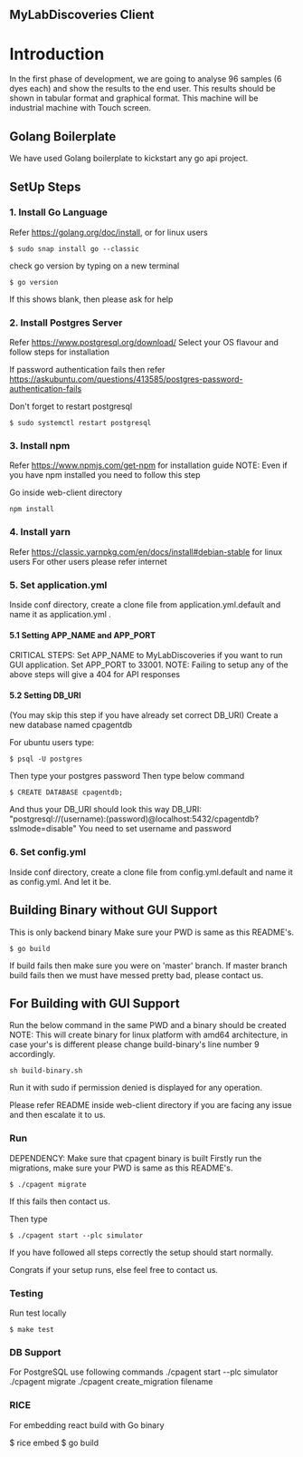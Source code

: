## MyLabDiscoveries Client
# Introduction
In the first phase of development, we are going to analyse 96 samples (6 dyes
each) and show the results to the end user. This results should be shown in tabular format
and graphical format. This machine will be industrial machine with Touch screen.


## Golang Boilerplate
We have used Golang boilerplate to kickstart any go api project.

## SetUp Steps
### 1. Install Go Language
Refer https://golang.org/doc/install, or for linux users 
```
$ sudo snap install go --classic
```
check go version by typing on a new terminal
```
$ go version
```
If this shows blank, then please ask for help

### 2. Install Postgres Server
Refer https://www.postgresql.org/download/
Select your OS flavour and follow steps for installation

If password authentication fails then refer https://askubuntu.com/questions/413585/postgres-password-authentication-fails

Don't forget to restart postgresql

```
$ sudo systemctl restart postgresql
```

### 3. Install npm 
Refer https://www.npmjs.com/get-npm for installation guide
NOTE: Even if you have npm installed you need to follow this step

Go inside web-client directory
```
npm install
```

### 4. Install yarn
Refer https://classic.yarnpkg.com/en/docs/install#debian-stable for linux users
For other users please refer internet

### 5. Set application.yml
Inside conf directory, create a clone file from application.yml.default and name it as application.yml . 
#### 5.1 Setting APP_NAME and APP_PORT
CRITICAL STEPS: 
Set APP_NAME to MyLabDiscoveries if you want to run GUI application. 
Set APP_PORT to 33001.
NOTE: Failing to setup any of the above steps will give a 404 for API responses
#### 5.2 Setting DB_URI
(You may skip this step if you have already set correct DB_URI)
Create a new database named cpagentdb

For ubuntu users type:
```
$ psql -U postgres
```
Then type your postgres password
Then type below command
```
$ CREATE DATABASE cpagentdb;
```

And thus your DB_URI should look this way 
DB_URI: "postgresql://(username):(password)@localhost:5432/cpagentdb?sslmode=disable"
You need to set username and password

### 6. Set config.yml
Inside conf directory, create a clone file from config.yml.default and name it as config.yml. And let it be. 

## Building Binary without GUI Support
This is only backend binary
Make sure your PWD is same as this README's.
```
$ go build
```
If build fails then make sure you were on 'master' branch. 
If master branch build fails then we must have messed pretty bad, please contact us.


## For Building with GUI Support
Run the below command in the same PWD and a binary should be created
NOTE: This will create binary for linux platform with amd64 architecture,
in case your's is different please change build-binary's line number 9 accordingly.

```
sh build-binary.sh
```
Run it with sudo if permission denied is displayed for any operation.

Please refer README inside web-client directory if you are facing any issue and then escalate it to us.

### Run
DEPENDENCY: Make sure that cpagent binary is built
Firstly run the migrations, make sure your PWD is same as this README's.
```
$ ./cpagent migrate
```
If this fails then contact us.

Then type
```
$ ./cpagent start --plc simulator
```
If you have followed all steps correctly the setup should start normally.

Congrats if your setup runs, else feel free to contact us.

### Testing

Run test locally
```
$ make test
```

### DB Support

For PostgreSQL use following commands
./cpagent start --plc simulator
./cpagent migrate
./cpagent create_migration filename

### RICE

For embedding react build with Go binary

$ rice embed
$ go build
